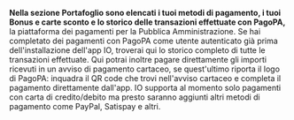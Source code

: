 **Nella sezione Portafoglio sono elencati i tuoi metodi di pagamento, i tuoi Bonus e carte sconto e lo storico delle transazioni effettuate con PagoPA,** la piattaforma dei pagamenti per la Pubblica Amministrazione. Se hai completato dei pagamenti con PagoPA come utente autenticato già prima dell'installazione dell'app IO, troverai qui lo storico completo di tutte le transazioni effettuate. Qui potrai inoltre pagare direttamente gli importi ricevuti in un avviso di pagamento cartaceo, se quest'ultimo riporta il logo di PagoPA: inquadra il QR code che trovi nell'avviso cartaceo e completa il pagamento direttamente dall'app. IO supporta al momento solo pagamenti con carta di credito/debito ma presto saranno aggiunti altri metodi di pagamento come PayPal, Satispay e altri.
